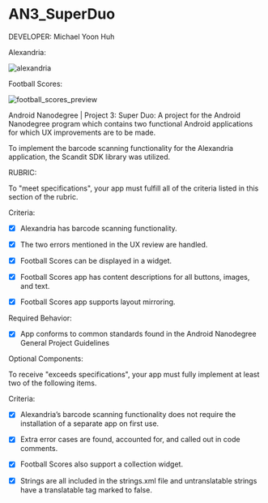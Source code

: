AN3_SuperDuo
==================

DEVELOPER: Michael Yoon Huh

Alexandria:

![alexandria](https://cloud.githubusercontent.com/assets/1645482/13560869/448d85f6-e468-11e5-9c55-2bdec9555bdb.gif)

Football Scores:

![football_scores_preview](https://cloud.githubusercontent.com/assets/1645482/13560926/f98215d0-e468-11e5-9581-d4c8a1591068.gif)

Android Nanodegree | Project 3: Super Duo: A project for the Android Nanodegree program which contains two functional Android applications for which UX improvements are to be made.

To implement the barcode scanning functionality for the Alexandria application, the Scandit SDK library was utilized.

RUBRIC:

To "meet specifications", your app must fulfill all of the criteria listed in this section of the rubric.

Criteria:

- [x] Alexandria has barcode scanning functionality.
	
- [x] The two errors mentioned in the UX review are handled.
	
- [x] Football Scores can be displayed in a widget.
	
- [x] Football Scores app has content descriptions for all buttons, images, and text.
	
- [x] Football Scores app supports layout mirroring.
	
Required Behavior:
	
- [x] App conforms to common standards found in the Android Nanodegree General Project Guidelines
	
Optional Components:

To receive "exceeds specifications", your app must fully implement at least two of the following items.

Criteria:

- [x] Alexandria’s barcode scanning functionality does not require the installation of a separate app on first use.
	
- [x] Extra error cases are found, accounted for, and called out in code comments.
	
- [x] Football Scores also support a collection widget.
	
- [x] Strings are all included in the strings.xml file and untranslatable strings have a translatable tag marked to false.

